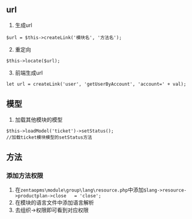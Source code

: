 ## url
1. 生成url
```
$url = $this->createLink('模块名', '方法名');
```
2. 重定向
```
$this->locate($url);
```
3. 前端生成url
```
let url = createLink('user', 'getUserByAccount', 'account=' + val);
```
## 模型
1. 加载其他模块的模型
```
$this->loadModel('ticket')->setStatus();
//加载ticket模块模型的setStatus方法
```
## 方法
### 添加方法权限
1. 在`zentaopms\module\group\lang\resource.php`中添加`$lang->resource->productplan->close   = 'close';`
2.  在模块的语言文件中添加语言解析
3. 去组织->权限即可看到对应权限